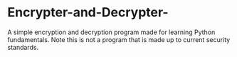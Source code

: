 # Encrypter-and-Decrypter-
A simple encryption and decryption program made for learning Python fundamentals. Note this is not a program that is made up to current security standards. 
